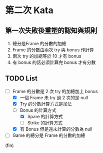 # 第二次 Kata

## 第一次失敗後重塑的認知與規則

1. 總分是Frame 的分數的加總
2. Frame 的分數由兩次 try 與 bonus 作計算
3. 兩次 try 的加總等於 10 才有 bonus
4. 有 bonus 的話必須計算完 bonus 才有分數

## TODO List

- [ ] Frame 的分數是 2 次 try 的加總加上 bonus
  - [x] 一個 Frame 未 try 過 2 次的是 null
  - [x] Try 的分數計算方式是加法
  - [ ] Bonus 的計算方式
    - [x] Spare 的計算方式
    - [ ] Strike 的計算方式
  - [x] 有 Bonus 但是還未計算的分數為 null
- [ ] Game 的總分是 Frame 的分數的加總

(fin)

